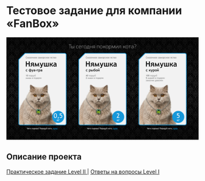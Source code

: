 # Тестовое задание для компании «FanBox»

![alt-Макет](index.jpg)

## Описание проекта

[Практическое задание Level II ](https://anrikotacatti.github.io/FunBox/build) | [Ответы на вопросы Level I](https://anrikotacatti.github.io/FunBox/Lenel1.md)

